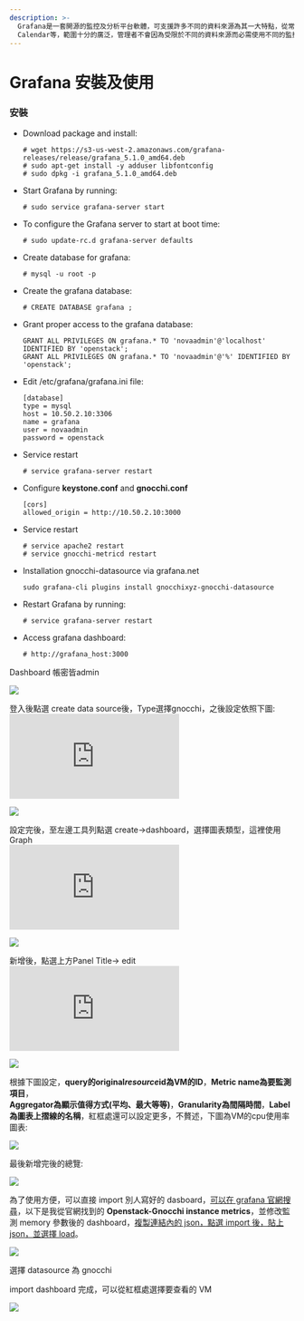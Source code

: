 ```yaml
---
description: >-
  Grafana是一套開源的監控及分析平台軟體，可支援許多不同的資料來源為其一大特點，從常用的CloudWatch、Elasticsearch、Graphite、influxDB到OpenStack的Gnocchi或Google
  Calendar等，範圍十分的廣泛，管理者不會因為受限於不同的資料來源而必需使用不同的監控軟體。
---
```


# Grafana 安裝及使用

### 安裝 <a id="&#x5B89;&#x88DD;"></a>

* Download package and install:

  ```text
  # wget https://s3-us-west-2.amazonaws.com/grafana-releases/release/grafana_5.1.0_amd64.deb
  # sudo apt-get install -y adduser libfontconfig
  # sudo dpkg -i grafana_5.1.0_amd64.deb
  ```

* Start Grafana by running:

  ```text
  # sudo service grafana-server start
  ```

* To configure the Grafana server to start at boot time:

  ```text
  # sudo update-rc.d grafana-server defaults
  ```

* Create database for grafana:

  ```text
  # mysql -u root -p
  ```

* Create the grafana database:

  ```text
  # CREATE DATABASE grafana ;
  ```

* Grant proper access to the grafana database:

  ```text
  GRANT ALL PRIVILEGES ON grafana.* TO 'novaadmin'@'localhost' IDENTIFIED BY 'openstack';
  GRANT ALL PRIVILEGES ON grafana.* TO 'novaadmin'@'%' IDENTIFIED BY 'openstack';
  ```

* Edit /etc/grafana/grafana.ini file:

  ```text
  [database]
  type = mysql
  host = 10.50.2.10:3306
  name = grafana
  user = novaadmin
  password = openstack
  ```

* Service restart

  ```text
  # service grafana-server restart
  ```

* Configure **keystone.conf** and **gnocchi.conf**

  ```text
  [cors]
  allowed_origin = http://10.50.2.10:3000
  ```

* Service restart

  ```text
  # service apache2 restart
  # service gnocchi-metricd restart
  ```

* Installation gnocchi-datasource via grafana.net

  ```text
  sudo grafana-cli plugins install gnocchixyz-gnocchi-datasource
  ```

* Restart Grafana by running:

  ```text
  # service grafana-server restart
  ```

* Access grafana dashboard:

  ```text
  # http://grafana_host:3000
  ```

Dashboard 帳密皆admin

![](../.gitbook/assets/grafana_dash%20%281%29.jpg)



登入後點選 create data source後，Type選擇gnocchi，之後設定依照下圖:  
[![](http://10.50.0.12/wiki/lib/exe/fetch.php?w=600&tok=4ceb75&media=project:openstack:opentack_auto_scaling:grafana_gnocchi.jpg)](http://10.50.0.12/wiki/lib/exe/detail.php?id=project%3Aopenstack%3Aopentack_auto_scaling%3Agrafana&media=project:openstack:opentack_auto_scaling:grafana_gnocchi.jpg)

![](../.gitbook/assets/grafana_gnocchi%20%282%29.jpg)

設定完後，至左邊工具列點選 create→dashboard，選擇圖表類型，這裡使用Graph  
[![](http://10.50.0.12/wiki/lib/exe/fetch.php?w=600&tok=462c17&media=project:openstack:opentack_auto_scaling:grafana_add.jpg)](http://10.50.0.12/wiki/lib/exe/detail.php?id=project%3Aopenstack%3Aopentack_auto_scaling%3Agrafana&media=project:openstack:opentack_auto_scaling:grafana_add.jpg)

![](../.gitbook/assets/grafana_add.jpg)

新增後，點選上方Panel Title→ edit  
[![](http://10.50.0.12/wiki/lib/exe/fetch.php?w=600&tok=2c33ac&media=project:openstack:opentack_auto_scaling:grafana_edit.jpg)](http://10.50.0.12/wiki/lib/exe/detail.php?id=project%3Aopenstack%3Aopentack_auto_scaling%3Agrafana&media=project:openstack:opentack_auto_scaling:grafana_edit.jpg)

![](../.gitbook/assets/grafana_edit.jpg)

根據下圖設定，**query的original**_**resource**_**id為VM的ID**，**Metric name為要監測項目**，  
**Aggregator為顯示值得方式\(平均、最大等等\)**，**Granularity為間隔時間**，**Label為圖表上摺線的名稱**，紅框處還可以設定更多，不贅述，下圖為VM的cpu使用率圖表:

![](../.gitbook/assets/grafana_graph.jpg)

最後新增完後的總覽:

![](../.gitbook/assets/grafana_all.jpg)

為了使用方便，可以直接 import 別人寫好的 dasboard，[可以在 grafana 官網搜尋](https://grafana.com/dashboards?dataSource=gnocchixyz-gnocchi-datasource&panelType=graph&search=openstack)，以下是我從官網找到的 **Openstack-Gnocchi instance metrics**，並修改監測 memory 參數後的 dashboard，[複製連結內的 json，點選 import 後，貼上 json，並選擇 load](https://github.com/dommgifer/config/blob/master/openstack-gnocchi-instance-metrics_rev1.json)。

![](../.gitbook/assets/import.jpg)

選擇 datasource 為 gnocchi

import dashboard 完成，可以從紅框處選擇要查看的 VM

![](../.gitbook/assets/all.jpg)

